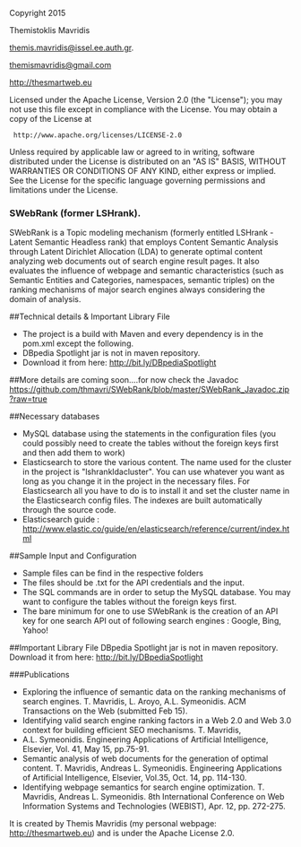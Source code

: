 Copyright 2015

Themistoklis Mavridis 

<themis.mavridis@issel.ee.auth.gr>.

<themismavridis@gmail.com>

<http://thesmartweb.eu>

Licensed under the Apache License, Version 2.0 (the "License");
you may not use this file except in compliance with the License.
You may obtain a copy of the License at

     http://www.apache.org/licenses/LICENSE-2.0

Unless required by applicable law or agreed to in writing, software
distributed under the License is distributed on an "AS IS" BASIS,
WITHOUT WARRANTIES OR CONDITIONS OF ANY KIND, either express or implied.
See the License for the specific language governing permissions and
limitations under the License.


### SWebRank (former LSHrank).
SWebRank is a Topic modeling mechanism (formerly entitled LSHrank - Latent Semantic Headless rank) that employs Content Semantic Analysis through Latent Dirichlet Allocation (LDA) to generate optimal content analyzing web documents out of search engine result pages. It also evaluates the influence of webpage and semantic characteristics (such as Semantic Entities and Categories, namespaces, semantic triples) on the ranking mechanisms of major search engines always considering the domain of analysis.

##Technical details & Important Library File
* The project is a build with Maven and every dependency is in the pom.xml except the following.
* DBpedia Spotlight jar is not in maven repository.
* Download it from here: <http://bit.ly/DBpediaSpotlight>

##More details are coming soon....for now check the Javadoc
<https://github.com/thmavri/SWebRank/blob/master/SWebRank_Javadoc.zip?raw=true>

##Necessary databases
* MySQL database using the statements in the configuration files (you could possibly need to create the tables without the foreign keys first and then add them to work)
* Elasticsearch to store the various content. The name used for the cluster in the project is "lshrankldacluster". You can use whatever you want as long as you change it in the project in the necessary files. For Elasticsearch all you have to do is to install it and set the cluster name in the Elasticsearch config files. The indexes are built automatically through the source code.
* Elasticsearch guide : <http://www.elastic.co/guide/en/elasticsearch/reference/current/index.html>

##Sample Input and Configuration
* Sample files can be find in the respective folders
* The files should be .txt for the API credentials and the input.
* The SQL commands are in order to setup the MySQL database. You may want to configure the tables without the foreign keys first.
* The bare minimum for one to use SWebRank is the creation of an API key for one search API out of following search engines : Google, Bing, Yahoo!

##Important Library File
DBpedia Spotlight jar is not in maven repository.
Download it from here: <http://bit.ly/DBpediaSpotlight>

###Publications
* Exploring the influence of semantic data on the ranking mechanisms of search engines. T. Mavridis, L. Aroyo, A.L. Symeonidis. ACM Transactions on the Web (submitted Feb 15).
* Identifying valid search engine ranking factors in a Web 2.0 and Web 3.0 context for building efficient SEO mechanisms. T. Mavridis,
* A.L. Symeonidis. Engineering Applications of Artificial Intelligence, Elsevier, Vol. 41, May 15, pp.75-91.
* Semantic analysis of web documents for the generation of optimal content. T. Mavridis, Andreas L. Symeonidis. Engineering Applications of Artificial Intelligence, Elsevier, Vol.35, Oct. 14, pp. 114-130.
* Identifying webpage semantics for search engine optimization. T. Mavridis, Andreas L. Symeonidis. 8th International Conference on Web Information Systems and Technologies (WEBIST), Apr. 12, pp. 272-275.

It is created by Themis Mavridis (my personal webpage: <http://thesmartweb.eu>) and is under the Apache License 2.0.


